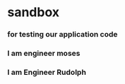 # sandbox


### for testing our application code

### I am engineer moses

### I am Engineer Rudolph
